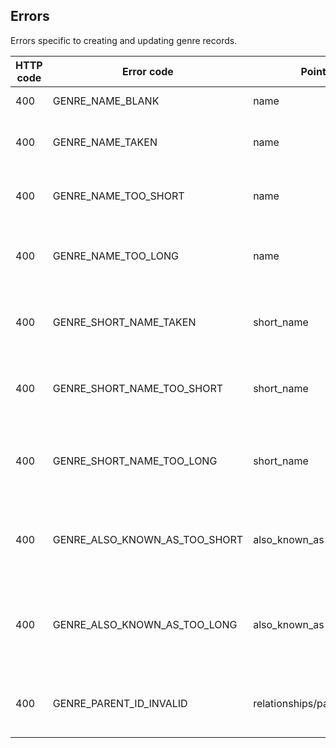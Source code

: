 ## <a name="genres_errors"></a>Errors

Errors specific to creating and updating genre records.

HTTP code | Error code | Pointer | Title
--------- | ---------- | ------- | -----
400 | GENRE_NAME_BLANK | name | Name is required.
400 | GENRE_NAME_TAKEN | name | Name has already been taken.
400 | GENRE_NAME_TOO_SHORT | name | Name must be at least 2 characters.
400 | GENRE_NAME_TOO_LONG | name | Name cannot be more than 50 characters.
400 | GENRE_SHORT_NAME_TAKEN | short_name | Short name has already been taken.
400 | GENRE_SHORT_NAME_TOO_SHORT | short_name | Short name must be at least 2 characters.
400 | GENRE_SHORT_NAME_TOO_LONG | short_name | Short name cannot be more than 10 characters.
400 | GENRE_ALSO_KNOWN_AS_TOO_SHORT | also_known_as | Also-known-as tags must be at least 2 characters.
400 | GENRE_ALSO_KNOWN_AS_TOO_LONG | also_known_as | Also-known-as tags cannot be more than 50 characters.
400 | GENRE_PARENT_ID_INVALID | relationships/parent/data/id | Parent must be an existing, top-level genre.
